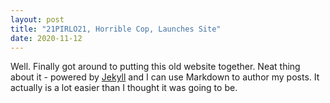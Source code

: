 ```yaml
---
layout: post
title: "21PIRLO21, Horrible Cop, Launches Site"
date: 2020-11-12
---
```


Well. Finally got around to putting this old website together. Neat thing about it - powered by [Jekyll](http://jekyllrb.com) and I can use Markdown to author my posts. It actually is a lot easier than I thought it was going to be.
